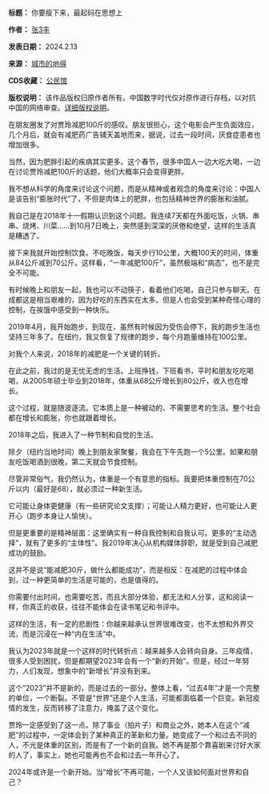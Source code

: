 

**标题：** 你要瘦下来，最起码在思想上  

**作者：** [张3丰](https://chinadigitaltimes.net/space/张3丰)  

**发表日期：** 2024.2.13  

**来源：** [城市的地得](https://web.archive.org/web/https://mp.weixin.qq.com/s/Jzo9ZNDnWZ2FH6n8yWTakA)  

**CDS收藏：** [公民馆](https://chinadigitaltimes.net/space/%E5%85%AC%E6%B0%91%E9%A6%86)  

**版权说明：** 该作品版权归原作者所有。中国数字时代仅对原作进行存档，以对抗中国的网络审查。[详细版权说明](https://chinadigitaltimes.net/chinese/copyright)。


在朋友圈发了对贾玲减肥100斤的感叹。朋友很担心，这个电影会产生负面效应，几个月后，就会有减肥药广告铺天盖地而来，据说，过去一段时间，厌食症患者也增加很多。


当然，因为肥胖引起的疾病其实更多。这个春节，很多中国人一边大吃大喝，一边在讨论贾玲减肥100斤的话题，他们大概率只会变得更胖。


我不想从科学的角度来讨论这个问题，而是从精神或者观念的角度来讨论：中国人是该告别“膨胀时代”了，不但是肉体上的肥胖，也包括精神世界的膨胀和油腻。


我自己是在2018年十一假期认识到这个问题。我连续7天都在外面吃饭，火锅、串串、烧烤、川菜……到10月7日晚上，突然感到深深的厌倦和绝望，这样的生活真是糟透了。


接下来我就开始控制饮食。不吃晚饭，每天步行10公里，大概100天的时间，体重从84公斤减到70公斤。这样看，“一年减肥100斤”，虽然极端和“病态”，也不是完全不可能。


有时候晚上和朋友一起，我也可以不动筷子，看着他们吃喝，自己只参与聊天。在成都这是相当艰难的，因为好吃的东西实在太多。但是人也会受到某种奇怪心理的控制，在挨饿中感受到一种快乐。


2019年4月，我开始跑步，到现在，虽然有时候因为受伤会停下，我的跑步生活也坚持三年多了。在纽约，我又恢复了规律的跑步，每个月跑量维持在100公里。


对我个人来说，2018年的减肥是一个关键的转折。


在此之前，我过的是无忧无虑的生活。上班挣钱，下班看书，平时和朋友吃吃喝喝，从2005年硕士毕业到2018年，体重从68公斤增长到80公斤，收入也在增长。


这个过程，就是随波逐流。它本质上是一种被动的、不需要思考的生活。整个社会都在增长和膨胀，你也就跟着增长。


2018年之后，我进入了一种节制和自觉的生活。


除夕（纽约当地时间）晚上到朋友家聚餐，我会在下午先跑一个5公里。如果和朋友吃饭喝酒到很晚，第二天就会节食控制。


尽管非常俗气，我仍然认为，体重是一个有意思的指标。我要把体重控制在70公斤以内（最好是68），就必须过一种新生活。


它可能让身体更健康（有一些研究论文支撑）；可能让人精力更好，也可能让人更开心（跑步本身让人愉快）。


但是更重要的是精神层面：这里确实有一种自我控制和自我认可。更多的“主动选择”，就有了更多的“主体性”。我2019年决心从机构媒体辞职，就是受到自己减肥成功的鼓励。‍‍‍‍‍‍‍‍‍‍‍‍‍‍


这并不是说“能减肥30斤，做什么都能成功”，而是相反：在减肥的过程中体会到，过一种更简单的生活是可能的，也是值得的。‍‍‍‍‍‍‍‍‍‍‍‍‍‍


你需要付出时间，也需要吃苦，而且大部分体验，都无法和人分享，这和阅读一样，你真正的收获，往往不能体会在读书笔记和书评中。


这样的生活，有一定的悲剧性：你越来越承认世界很难改变，也不太想和外界交流，而是沉浸在一种“内在生活”中。


我认为2023年就是一个这样的时代转折点：越来越多人会转向自身。三年疫情，很多人受到困扰，但是都期望2023年会有一个“新的开始”。但是，经过一年努力，人们发现，想象中的“新增长”并没有到来。


这个“2023”并不是新的，而是过去的一部分。整体上看，“过去4年”才是一个完整的单位，一个断裂。不管是“世界”还是个人生活，可能都面临着一个巨变。新冠疫情的发生，反而转移了注意力，掩盖了这个变化。


贾玲一定感受到了这一点。除了事业（拍片子）和商业之外，她本人在这个“减肥”的过程中，一定体会到了某种真正的革新和力量。她变成了一个和过去不同的人，不光是体重的区别，而是有了一个新的自我。她不再是那个靠喜剧来讨好大家的人了，事实上，她也可能再也不会和过去一年开心了。


2024年或许是一个新开始。当“增长”不再可能，一个人又该如何面对世界和自己？

